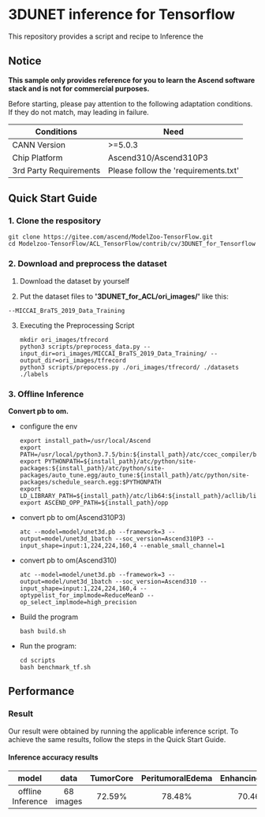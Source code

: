 # 3DUNET inference for Tensorflow

This repository provides a script and recipe to Inference the

## Notice
**This sample only provides reference for you to learn the Ascend software stack and is not for commercial purposes.**

Before starting, please pay attention to the following adaptation conditions. If they do not match, may leading in failure.

| Conditions | Need |
| --- | --- |
| CANN Version | >=5.0.3 |
| Chip Platform| Ascend310/Ascend310P3 |
| 3rd Party Requirements| Please follow the 'requirements.txt' |

## Quick Start Guide

### 1. Clone the respository

```shell
git clone https://gitee.com/ascend/ModelZoo-TensorFlow.git
cd Modelzoo-TensorFlow/ACL_TensorFlow/contrib/cv/3DUNET_for_Tensorflow
```

### 2. Download and preprocess the dataset

1. Download the dataset by yourself

2. Put the dataset files to **'3DUNET_for_ACL/ori_images/'** like this:
```
--MICCAI_BraTS_2019_Data_Training

```

3. Executing the Preprocessing Script
   ```
   mkdir ori_images/tfrecord
   python3 scripts/preprocess_data.py --input_dir=ori_images/MICCAI_BraTS_2019_Data_Training/ --output_dir=ori_images/tfrecord
   python3 scripts/prepocess.py ./ori_images/tfrecord/ ./datasets ./labels
   ```
 
### 3. Offline Inference

**Convert pb to om.**

- configure the env

  ```
  export install_path=/usr/local/Ascend
  export PATH=/usr/local/python3.7.5/bin:${install_path}/atc/ccec_compiler/bin:${install_path}/atc/bin:$PATH
  export PYTHONPATH=${install_path}/atc/python/site-packages:${install_path}/atc/python/site-packages/auto_tune.egg/auto_tune:${install_path}/atc/python/site-packages/schedule_search.egg:$PYTHONPATH
  export LD_LIBRARY_PATH=${install_path}/atc/lib64:${install_path}/acllib/lib64:$LD_LIBRARY_PATH
  export ASCEND_OPP_PATH=${install_path}/opp
  ```

- convert pb to om(Ascend310P3)  
  ```
  atc --model=model/unet3d.pb --framework=3 --output=model/unet3d_1batch --soc_version=Ascend310P3 --input_shape=input:1,224,224,160,4 --enable_small_channel=1
  ```

- convert pb to om(Ascend310)
  ```
  atc --model=model/unet3d.pb --framework=3 --output=model/unet3d_1batch --soc_version=Ascend310 --input_shape=input:1,224,224,160,4 --optypelist_for_implmode=ReduceMeanD --op_select_implmode=high_precision
  ```

- Build the program

  ```
  bash build.sh
  ```

- Run the program:

  ```
  cd scripts
  bash benchmark_tf.sh
  ```
  
## Performance

### Result

Our result were obtained by running the applicable inference script. To achieve the same results, follow the steps in the Quick Start Guide.

#### Inference accuracy results

|       model       | **data**   |       TumorCore     | PeritumoralEdema | EnhancingTumor | MeanDice | WholeTumor |   
| :---------------: | :-------:  | :-----------------: |  :-------------: | :------------: |:--------:|:----------:|
| offline Inference |  68 images |        72.59%       |      78.48%      |     70.46%     |  73.84%  |   90.74%   |

